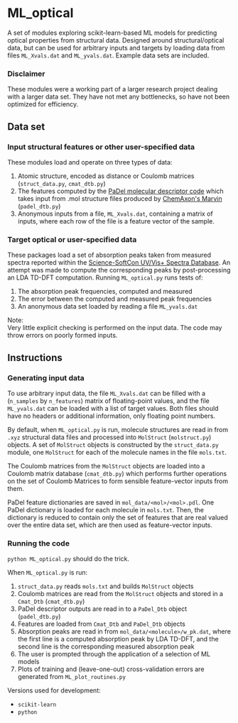 
# ML_optical

A set of modules exploring scikit-learn-based ML models for predicting optical properties from structural data.
Designed around structural/optical data, 
but can be used for arbitrary inputs and targets
by loading data from files `ML_Xvals.dat` and `ML_yvals.dat`.
Example data sets are included.


### Disclaimer

These modules were a working part of a larger research project
dealing with a larger data set.
They have not met any bottlenecks, 
so have not been optimized for efficiency.


## Data set

### Input structural features or other user-specified data
These modules load and operate on three types of data: 
1. Atomic structure, encoded as distance or Coulomb matrices (`struct_data.py`, `cmat_dtb.py`)
2. The features computed by the [PaDel molecular descriptor code](http://padel.nus.edu.sg/software/padeldescriptor/)
which takes input from .mol structure files produced by [ChemAxon's Marvin](https://www.chemaxon.com/products/marvin/marvinsketch/) 
(`padel_dtb.py`)
3. Anonymous inputs from a file, `ML_Xvals.dat`, containing a matrix of inputs, 
where each row of the file is a feature vector of the sample.

### Target optical or user-specified data
These packages load a set of absorption peaks taken from measured spectra
reported within the [Science-SoftCon UV/Vis+ Spectra Database](http://www.science-softcon.de/).
An attempt was made to compute the corresponding peaks
by post-processing an LDA TD-DFT computation.
Running `ML_optical.py` runs tests of:
1. The absorption peak frequencies, computed and measured
2. The error between the computed and measured peak frequencies
3. An anonymous data set loaded by reading a file `ML_yvals.dat`

Note:  
Very little explicit checking is performed on the input data.
The code may throw errors on poorly formed inputs. 


## Instructions

### Generating input data 

To use arbitrary input data,
the file `ML_Xvals.dat` can be filled with a 
(`n_samples` by `n_features`) matrix of floating-point values,
and the file `ML_yvals.dat` can be loaded with a list of target values.
Both files should have no headers or additional information, 
only floating point numbers.

By default, when `ML_optical.py` is run,
molecule structures are read in from `.xyz` structural data files
and processed into `MolStruct` (`molstruct.py`) objects.
A set of `MolStruct` objects is constructed by the `struct_data.py` module,
one `MolStruct` for each of the molecule names in the file `mols.txt`.

The Coulomb matrices from the `MolStruct` objects 
are loaded into a Coulomb matrix database (`cmat_dtb.py`) 
which performs further operations on the set of Coulomb Matrices
to form sensible feature-vector inputs from them.

PaDel feature dictionaries are saved in `mol_data/<mol>/<mol>.pdl`.
One PaDel dictionary is loaded for each molecule in `mols.txt`.
Then, the dictionary is reduced to contain only the set of features
that are real valued over the entire data set,
which are then used as feature-vector inputs.

### Running the code

`python ML_optical.py` should do the trick.

When `ML_optical.py` is run:
1. `struct_data.py` reads `mols.txt` and builds `MolStruct` objects
2. Coulomb matrices are read from the `MolStruct` objects and stored in a `Cmat_Dtb` (`cmat_dtb.py`)
3. PaDel descriptor outputs are read in to a `PaDel_Dtb` object (`padel_dtb.py`)
4. Features are loaded from `Cmat_Dtb` and `PaDel_Dtb` objects 
5. Absorption peaks are read in from `mol_data/<molecule>/w_pk.dat`, 
	where the first line is a computed absorption peak by LDA TD-DFT, 
	and the second line is the corresponding measured absorption peak
6. The user is prompted through the application of a selection of ML models
7. Plots of training and (leave-one-out) cross-validation errors are generated from `ML_plot_routines.py`
 
Versions used for development:
* `scikit-learn` 
* `python`


